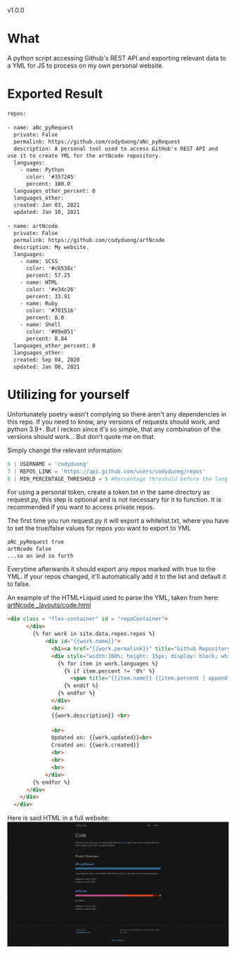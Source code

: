 v1.0.0
# What
A python script accessing Github's REST API and exporting relevant data to a YML for JS to process on my own personal website.

# Exported Result
```YML
repos:

- name: aNc_pyRequest
  private: False
  permalink: https://github.com/codyduong/aNc_pyRequest
  description: A personal tool used to access GitHub's REST API and use it to create YML for the artNcode repository.
  languages:
    - name: Python
      color: '#3572A5'
      percent: 100.0
  languages_other_percent: 0
  languages_other:
  created: Jan 03, 2021
  updated: Jan 10, 2021

- name: artNcode
  private: False
  permalink: https://github.com/codyduong/artNcode
  description: My website.
  languages:
    - name: SCSS
      color: '#c6538c'
      percent: 57.25
    - name: HTML
      color: '#e34c26'
      percent: 33.91
    - name: Ruby
      color: '#701516'
      percent: 8.0
    - name: Shell
      color: '#89e051'
      percent: 0.84
  languages_other_percent: 0
  languages_other:
  created: Sep 04, 2020
  updated: Jan 08, 2021
```

# Utilizing for yourself
Unfortunately poetry wasn't complying so there aren't any dependencies in this repo. If you need to know, any versions of requests should work, and python 3.9+. But I reckon since it's so simple, that any combination of the versions should work... But don't quote me on that.

Simply change the relevant information:
```python
6 | USERNAME = 'codyduong'
7 | REPOS_LINK = 'https://api.github.com/users/codyduong/repos'
8 | MIN_PERCENTAGE_THRESHOLD = 5 #Percentage threshold before the lang is tossed into the other pile
```
For using a personal token, create a token.txt in the same directory as request.py, this step is optional and is not necessary for it to function. It is recommended if you want to access private repos.

The first time you run request.py it will export a whitelist.txt, where you have to set the true/false values for repos you want to export to YML
```
aNc_pyRequest true
artNcode false
...so on and so forth
```

Everytime afterwards it should export any repos marked with true to the YML. If your repos changed, it'll automatically add it to the list and default it to false.

An example of the HTML+Liquid used to parse the YML, taken from here: [artNcode _layouts/code.html](https://github.com/codyduong/artNcode/blob/master/_layouts/code.html)
```HTML
<div class = "flex-container" id = "repoContainer">
      </div>
        {% for work in site.data.repos.repos %}
            <div id="{{work.name}}">
              <h1><a href="{{work.permalink}}" title="Github Repository">{{work.name | escape}}</a></h1>
              <div style="width:100%; height: 15px; display: block; white-space: nowrap; font-size: 0px">
                {% for item in work.languages %}
                  {% if item.percent != '0%' %}
                    <span title="{{item.name}} {{item.percent | append: '%'}}"><div style="background-color: {{item.color | escape}}; height: 100%; width: {{item.percent | append: '%'}}; display: inline-block"></div></span>
                  {% endif %}
                {% endfor %}
              </div>
              <br>
              {{work.description}} <br>
              
              <br>
              Updated on: {{work.updated}}<br>
              Created on: {{work.created}}
              <br>
              <br>
              <br>
            </div>
        {% endfor %}
      </div>
    </div>
  </div>
```

Here is said HTML in a full website:
![Gif of HTML Snippet](assets/usage.gif)
